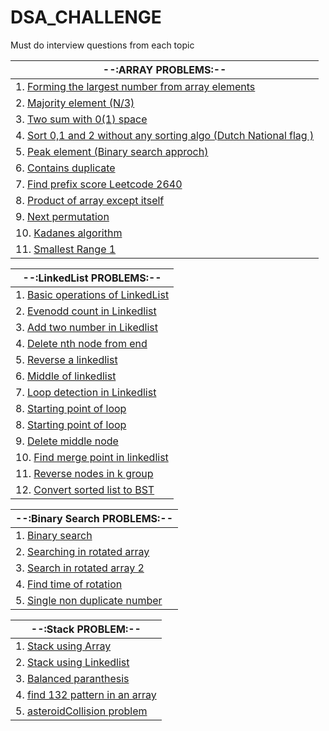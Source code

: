 # DSA_CHALLENGE
Must do interview questions from each topic 

| --:ARRAY PROBLEMS:--  |
|------------------------------|
| 1. [Forming the largest number from array elements](https://github.com/Abrahul-107/DSA_CHALLENGE/blob/main/Array/01_Forming_largest_number.cpp) |
| 2. [Majority element (N/3)](https://github.com/Abrahul-107/DSA_CHALLENGE/blob/main/Array/02_majority_element.cpp) |
| 3. [Two sum with 0(1) space](https://github.com/Abrahul-107/DSA_CHALLENGE/blob/main/Array/03_twosum.cpp) |
| 4. [Sort 0,1 and 2 without any sorting algo (Dutch National flag )](https://github.com/Abrahul-107/DSA_CHALLENGE/blob/main/Array/04_sort012.cpp) |
| 5. [Peak element (Binary search approch)](https://github.com/Abrahul-107/DSA_CHALLENGE/blob/main/Array/05_peak_element.cpp) |
| 6. [Contains duplicate](https://github.com/Abrahul-107/DSA_CHALLENGE/blob/main/Array/06_contains_duplicate.cpp) |
| 7. [Find prefix score Leetcode 2640](https://github.com/Abrahul-107/DSA_CHALLENGE/blob/main/Array/07_findPrefixScore.cpp) |
| 8. [Product of array except itself ](https://github.com/Abrahul-107/DSA_CHALLENGE/blob/main/Array/08_product_array_except_itself.cpp) |
| 9. [Next permutation](https://github.com/Abrahul-107/DSA_CHALLENGE/blob/main/Array/09_next_permutation.cpp) |
| 10. [Kadanes algorithm](https://github.com/Abrahul-107/DSA_CHALLENGE/blob/main/Array/10_Kadens_algo.cpp) |
| 11. [Smallest Range 1](https://github.com/Abrahul-107/DSA_CHALLENGE/blob/main/Array/11_smallest_range1.cpp) |



| --:LinkedList PROBLEMS:--  |
|------------------------------|
| 1. [Basic operations of LinkedList](https://github.com/Abrahul-107/DSA_CHALLENGE/blob/main/Linkedlist/01_Basic_operation.cpp)|
| 2. [Evenodd count in Linkedlist](https://github.com/Abrahul-107/DSA_CHALLENGE/blob/main/Linkedlist/02_even_odd.cpp) |
| 3. [Add two number in Likedlist](https://github.com/Abrahul-107/DSA_CHALLENGE/blob/main/Linkedlist/03_add_twonumber.cpp) |
| 4. [Delete nth node from end](https://github.com/Abrahul-107/DSA_CHALLENGE/blob/main/Linkedlist/04_delete_Nthfrom_end.cpp) |
| 5. [Reverse a linkedlist](https://github.com/Abrahul-107/DSA_CHALLENGE/blob/main/Linkedlist/05_reverse_linkedlist.cpp) |
| 6. [Middle of linkedlist](https://github.com/Abrahul-107/DSA_CHALLENGE/blob/main/Linkedlist/06_middle_find.cpp) |
| 7. [Loop detection in Linkedlist](https://github.com/Abrahul-107/DSA_CHALLENGE/blob/main/Linkedlist/07_detect_loop.cpp) |
| 8. [Starting point of loop](https://github.com/Abrahul-107/DSA_CHALLENGE/blob/main/Linkedlist/08_starting_of_loop.cpp) |
| 8. [Starting point of loop](https://github.com/Abrahul-107/DSA_CHALLENGE/blob/main/Linkedlist/08_starting_of_loop.cpp) |
| 9. [Delete middle node](https://github.com/Abrahul-107/DSA_CHALLENGE/blob/main/Linkedlist/09_delete_middle.cpp) |
| 10. [Find merge point  in linkedlist](https://github.com/Abrahul-107/DSA_CHALLENGE/blob/main/Linkedlist/10_find_mergepoint.cpp) |
| 11. [Reverse nodes in k group](https://github.com/Abrahul-107/DSA_CHALLENGE/blob/main/Linkedlist/11_reverse_inK.cpp)|
| 12. [Convert sorted list to BST](https://github.com/Abrahul-107/DSA_CHALLENGE/blob/main/Linkedlist/12_sortedlist_to_BST.cpp.cpp)|


| --:Binary Search PROBLEMS:--  |
|------------------------------|
| 1. [Binary search](https://github.com/Abrahul-107/DSA_CHALLENGE/blob/main/BinarySearch/BS_in_oned/01_binary_search.cpp)|
| 2. [Searching in rotated array ](https://github.com/Abrahul-107/DSA_CHALLENGE/blob/main/BinarySearch/BS_in_oned/02_searchin_rotated.cpp) |
| 3. [Search in rotated array 2](https://github.com/Abrahul-107/DSA_CHALLENGE/blob/main/BinarySearch/BS_in_oned/03_searchinrotated2.cpp) |
| 4. [Find time of rotation](https://github.com/Abrahul-107/DSA_CHALLENGE/blob/main/BinarySearch/BS_in_oned/04_findTimeofrotation.cpp) |
| 5. [Single non duplicate number](https://github.com/Abrahul-107/DSA_CHALLENGE/blob/main/BinarySearch/BS_in_oned/05_single_nonduplicate.cpp) |




| --:Stack PROBLEM:--  |
|------------------------------|
| 1. [Stack using Array](https://github.com/Abrahul-107/DSA_CHALLENGE/blob/main/Stack/01_stack_using_array.cpp)|
| 2. [Stack using Linkedlist](https://github.com/Abrahul-107/DSA_CHALLENGE/blob/main/Stack/02_stack_using_linkedlist.cpp)|
| 3. [Balanced paranthesis ](https://github.com/Abrahul-107/DSA_CHALLENGE/blob/main/Stack/03_balanced_paranthesis.cpp)|
| 4. [find 132 pattern in an array ](https://github.com/Abrahul-107/DSA_CHALLENGE/blob/main/Stack/04_132_pattern.cpp)|
| 5. [asteroidCollision problem ](https://github.com/Abrahul-107/DSA_CHALLENGE/blob/main/Stack/05_%20asteroidCollision.cpp)|